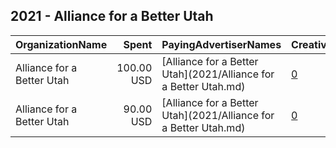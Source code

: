 ## 2021 - Alliance for a Better Utah 
|OrganizationName|Spent|PayingAdvertiserNames|CreativeUrls|Impressions|Genders|AgeBrackets|CountryCodes|BillingAddresses|CandidateBallotInformation|
|:---|---:|:---|:---|---:|:---|:---|:---|:---|:---|
|Alliance for a Better Utah|100.00 USD|[Alliance for a Better Utah](2021/Alliance for a Better Utah.md)|[0](https://www.snap.com/political-ads/asset/4ef50252f0b25d47111a0f915a0af022ce93f6f937fe161b22b43915de11f388?mediaType=mp4)|39,360|||united states|"150 South State Street,Salt Lake City,84111,US"|Utah Redistricting|
|Alliance for a Better Utah|90.00 USD|[Alliance for a Better Utah](2021/Alliance for a Better Utah.md)|[0](https://www.snap.com/political-ads/asset/c8d3668ab69a3a982a702ac99dfaa14a25f06b62c646e89fad4545d372cee3e8?mediaType=mp4)|35,861||17+|united states|"150 South State Street,Salt Lake City,84111,US"|Redistricting|
